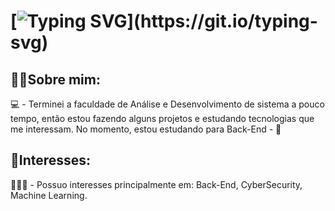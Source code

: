 
# [![Typing SVG](https://readme-typing-svg.herokuapp.com?duration=5000&pause=60&color=CFCECB&center=falso&vCenter=falso&lines=🫱🏻‍🫲🏿+Olá,+Me+chamo+Arthur+Leão;+Hi,+I'm+Arthur+Ramos;)](https://git.io/typing-svg)



## 🧑‍💻Sobre mim:
💻 - Terminei a faculdade de Análise e Desenvolvimento de sistema a pouco tempo, então
estou fazendo alguns projetos e estudando tecnologias que me interessam. No momento, estou estudando para Back-End - 🚀

## 🔎Interesses:
👨🏻‍💻 - Possuo interesses principalmente em: Back-End, CyberSecurity, Machine Learning.

